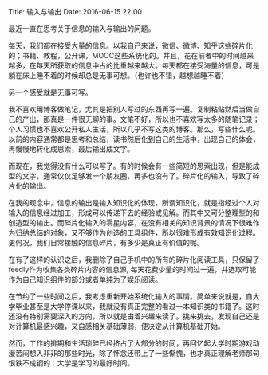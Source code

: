 Title: 输入与输出
Date: 2016-06-15 22:00

最近一直在思考关于信息的输入与输出的问题。  

每天，我们都在接受大量的信息。以我自己来说，微信、微博、知乎这些碎片化的；书籍、教程，公开课，MOOC这些系统化的。并且，花在前者中的时间越来越多，在每天所获取的信息中占的比重越来越大。每天都在接受海量的信息，可是躺在床上睡不着的时候却总是无事可想。（也许也不错，越想越睡不着）  

另一个感受就是无事可写。  

我不喜欢用博客做笔记，尤其是把别人写过的东西再写一遍。复制粘贴然后当做自己的产出，那真是一件很无聊的事。文笔不好，所以也不喜欢写太多的随笔记录；个人习惯也不喜欢公开私人生活，所以几乎不写这类的博客。那么，写些什么呢。以前的内容通常都是思考和总结，读书然后化到自己的生活中，出现自己的体会，再慢慢地转化成思索，最后输出成文字。  

而现在，我觉得没有什么可以写了。有的时候会有一些简短的思索出现，但是能成型的文字，通常仅仅足够发一个朋友圈，再多也没有了。碎片化的输入，导致了碎片化的输出。  

在我的观念中，信息的输出是输入知识化的体现。所谓知识化，就是指经过个人对输入的信息经过加工，形成可以传递下去的经验或见解。而其中又可分整理型的和创造型的输出。而碎片化输入的零星内容，在没有相关的知识背景的情况下很难作为归纳总结的对象，又不够作为创造的工具组件，所以很难形成有效知识化过程。更何况，我们日常接触的信息碎片，有多少是真正有价值的呢。  

在有了这样的认识之后，我删除了自己手机中的所有的碎片化阅读工具，只保留了feedly作为收集各类碎片内容的信息源, 每天花费少量的时间过一遍，并选取可能作为自己知识组件的部分或者单纯为了娱乐阅读。  

在节约了一些时间之后，我考虑重新开始系统化输入的事情。简单来说就是，自大学毕业甚至是大学停课以来，我就没有真正完整的看过一本知识类的书籍了。这时还没有特别需要深入的方向，所以就是由着兴趣来读了。挑来挑去，发现自己还是对计算机最感兴趣，又自感相关基础薄弱，便决定从计算机基础开始。  

然而，工作的排期和生活琐碎已经挤占了大部分的时间，再回忆起大学时期游戏动漫苦闷想入非非的那些时光，除了怀念还带上了一些惭愧，也才真正理解老师那句恨铁不成钢的：大学是学习的最好时间。  

